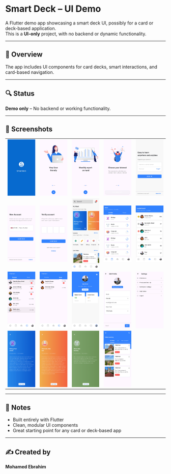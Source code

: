 # Smart Deck – UI Demo

A Flutter demo app showcasing a smart deck UI, possibly for a card or deck-based application.  
This is a **UI-only** project, with no backend or dynamic functionality.

---

## 📱 Overview

The app includes UI components for card decks, smart interactions, and card-based navigation.

---

## 🔍 Status

**Demo only** – No backend or working functionality.

---

## 📸 Screenshots

<table>
  <tr>
    <td><img src="ScreenShots/1.jpg" width="220"/></td>
    <td><img src="ScreenShots/2.jpg" width="220"/></td>
    <td><img src="ScreenShots/3.jpg" width="220"/></td>
    <td><img src="ScreenShots/4.jpg" width="220"/></td>
    <td><img src="ScreenShots/5.jpg" width="220"/></td>
  </tr>
  <tr>
    <td><img src="ScreenShots/6.jpg" width="220"/></td>
    <td><img src="ScreenShots/7.jpg" width="220"/></td>
    <td><img src="ScreenShots/8.jpg" width="220"/></td>
    <td><img src="ScreenShots/9.jpg" width="220"/></td>
    <td><img src="ScreenShots/10.jpg" width="220"/></td>
  </tr>
  <tr>
    <td><img src="ScreenShots/11.jpg" width="220"/></td>
    <td><img src="ScreenShots/12.jpg" width="220"/></td>
    <td><img src="ScreenShots/13.jpg" width="220"/></td>
    <td><img src="ScreenShots/14.jpg" width="220"/></td>
    <td><img src="ScreenShots/15.jpg" width="220"/></td>
  </tr>
  <tr>
    <td><img src="ScreenShots/16.jpg" width="220"/></td>
    <td><img src="ScreenShots/17.jpg" width="220"/></td>
    <td><img src="ScreenShots/18.jpg" width="220"/></td>
    <td><img src="ScreenShots/19.jpg" width="220"/></td>
    <td></td>
  </tr>
</table>

---

## 📝 Notes

- Built entirely with Flutter
- Clean, modular UI components
- Great starting point for any card or deck-based app

---

## ✍️ Created by

**Mohamed Ebrahim**
